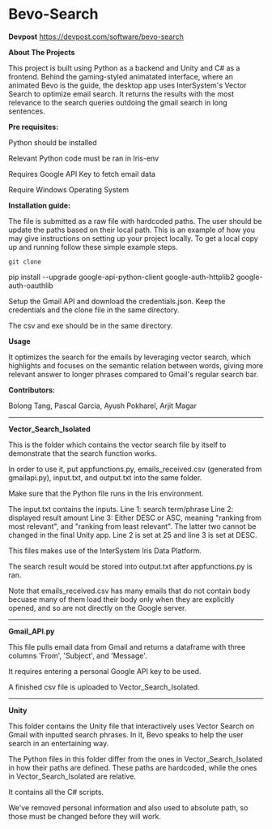 # Bevo-Search

**Devpost**
https://devpost.com/software/bevo-search

**About The Projects**

This project is built using Python as a backend and Unity and C# as a frontend. Behind the gaming-styled animatated interface, where an animated Bevo is the guide, the desktop app uses InterSystem's Vector Search to optimize email search. It returns the results with the most relevance to the search queries outdoing the gmail search in long sentences.


**Pre requisites:**

Python should be installed

Relevant Python code must be ran in Iris-env 

Requires Google API Key to fetch email data

Require Windows Operating System

**Installation guide:**

The file is submitted as a raw file with hardcoded paths. The user should be update the paths based on their local path. This is an example of how you may give instructions on setting up your project locally. To get a local copy up and running follow these simple example steps.
```
git clone 
```
pip install --upgrade google-api-python-client google-auth-httplib2 google-auth-oauthlib

Setup the Gmail API and download the credentials.json. Keep the credentials and the clone file in the same directory.

The csv and exe should be in the same directory. 


**Usage**

It optimizes the search for the emails by leveraging vector search, which highlights and focuses on the semantic relation between words, giving more relevant answer to longer phrases compared to Gmail's regular search bar.


**Contributors:**

Bolong Tang, 
Pascal Garcia, 
Ayush Pokharel, 
Arjit Magar

---

**Vector_Search_Isolated**

This is the folder which contains the vector search file by itself to demonstrate that the search function works.

In order to use it, put appfunctions.py, emails_received.csv (generated from gmailapi.py), input.txt, and output.txt into the same folder. 

Make sure that the Python file runs in the Iris environment. 

The input.txt contains the inputs. 
Line 1: search term/phrase
Line 2: displayed result amount
Line 3: Either DESC or ASC, meaning "ranking from most relevant", and "ranking from least relevant". 
The latter two cannot be changed in the final Unity app. Line 2 is set at 25 and line 3 is set at DESC.

This files makes use of the InterSystem Iris Data Platform.

The search result would be stored into output.txt after appfunctions.py is ran.

Note that emails_received.csv has many emails that do not contain body becuase many of them load their body only when they are explicitly opened, and so are not directly on the Google server. 

---

**Gmail_API.py**

This file pulls email data from Gmail and returns a dataframe with three columns 'From', 'Subject', and 'Message'. 

It requires entering a personal Google API key to be used.

A finished csv file is uploaded to Vector_Search_Isolated. 

---

**Unity**

This folder contains the Unity file that interactively uses Vector Search on Gmail with inputted search phrases. In it, Bevo speaks to help the user search in an entertaining way.

The Python files in this folder differ from the ones in Vector_Search_Isolated in how their paths are defined. These paths are hardcoded, while the ones in Vector_Search_Isolated are relative. 

It contains all the C# scripts. 

We've removed personal information and also used to absolute path, so those must be changed before they will work.
